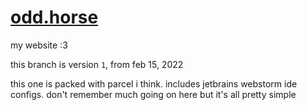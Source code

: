 # [odd.horse](https://odd.horse)

my website :3

this branch is version `1`, from feb 15, 2022

this one is packed with parcel i think. includes jetbrains webstorm ide configs. don't remember much going on here but it's all pretty simple